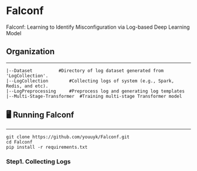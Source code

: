 # Falconf
Falconf: Learning to Identify Misconfiguration via Log-based Deep Learning Model

## Organization
---
```
|--Dataset			#Directory of log dataset generated from 'LogCollection'.
|--LogCollection 		#Collecting logs of system (e.g., Spark, Redis, and etc). 
|--LogPreprocessing		#Preprocess log and generating log templates
|--Multi-Stage-Transformer	#Training multi-stage Transformer model 
```

## 🖥 Running Falconf 
---
```
git clone https://github.com/youuyk/Falconf.git
cd Falconf 
pip install -r requirements.txt
```

### Step1. Collecting Logs 

